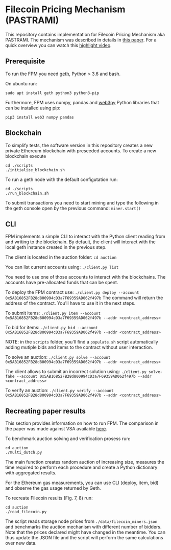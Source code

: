 # Filecoin Pricing Mechanism (PASTRAMI)

This repository contains implementation for Filecoin Pricing Mechanism aka PASTRAMI. The mechanism was described in details in [this paper](https://arxiv.org/pdf/2004.06403.pdf). For a quick overview you can watch this [highlight video](https://www.youtube.com/watch?v=hM1afoJ4KCI).

## Prerequisite
To run the FPM you need [geth](https://geth.ethereum.org/downloads/), Python > 3.6 and bash.

On ubuntu run:

```sudo apt install geth python3 python3-pip```

Furthermore, FPM uses numpy, pandas and [web3py](https://github.com/ethereum/web3.py) Python libraries that can be installed using pip:

`pip3 install web3 numpy pandas`

## Blockchain

To simplify tests, the software version in this repository creates a new private Ethereum blockchain with preseeded accounts. To create a new blockchain execute
```
cd ./scripts
./initialize_blockchain.sh
```

To run a geth node with the default configutation run:
``` 
cd ./scripts
./run_blockchain.sh
```

To submit transactions you need to start mining and type the following in the geth console open by the previous command:
`miner.start()`

## CLI
FPM implements a simple CLI to interact with the Python client reading from and writing to the blockchain. By default, the client will interact with the local geth instance created in the previous step. 

The client is located in the auction folder:
`cd auction`

You can list current accounts using:
`./client.py list`

You need to use one of those accounts to interact with the blockchains. The accounts have pre-allocated funds that can be spent. 

To deploy the FPM contract use:
`./client.py deploy --account 0x5AB16852FB28d800994cD3a7F69359AD062f497b`
The command will return the address of the contract. You'll have to use it in the next steps.

To submit items:
`./client.py item --account 0x5AB16852FB28d800994cD3a7F69359AD062f497b --addr <contract_address>`

To bid for items:
`./client.py bid --account 0x5AB16852FB28d800994cD3a7F69359AD062f497b --addr <contract_address>`

NOTE: in the `scripts` folder, you'll find a `populate.sh` script automatically adding mutiple bids and items to the contract without user interaction.

To solve an auction:
`./client.py solve --account 0x5AB16852FB28d800994cD3a7F69359AD062f497b --addr <contract_address>`

The client allows to submit an incorrect solution using:
`./client.py solve-fake --account 0x5AB16852FB28d800994cD3a7F69359AD062f497b --addr <contract_address>`

To verify an auction:
`./client.py verify --account 0x5AB16852FB28d800994cD3a7F69359AD062f497b --addr <contract_address>`


## Recreating paper results
This section provides information on how to run FPM. The comparison in the paper was made against VSA available [here](https://github.com/HSG88/AuctionContract). 

To benchmark auction solving and verification prosess run:

```
cd auction
./multi_dutch.py
```
The main function creates random auction of increasing size, measures the time required to perform each procedure and create a Python dictionary with aggregated results. 

For the Ethereum gas measurements, you can use CLI (deploy, item, bid) and observe the gas usage returned by Geth. 

To recreate Filecoin results (Fig. 7, 8) run:

```
cd auction
./read_filecoin.py
````
The script reads storage node prices from `./data/filecoin_miners.json` and benchmarks the auction mechanism with different number of bidders. Note that the prices declared might have changed in the meantime. You can thus update the JSON file and the script will perform the same calculations over new data. 



